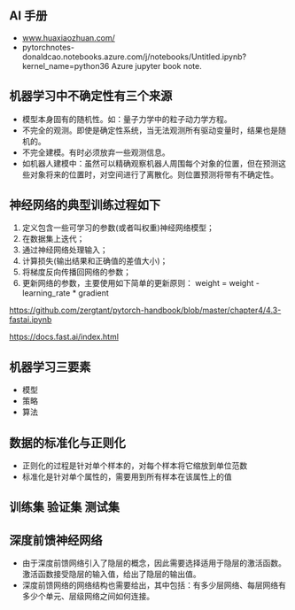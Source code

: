 
## AI 手册

- www.huaxiaozhuan.com/
- pytorchnotes-donaldcao.notebooks.azure.com/j/notebooks/Untitled.ipynb?kernel_name=python36  Azure jupyter book note.

## 机器学习中不确定性有三个来源

- 模型本身固有的随机性。如：量子力学中的粒子动力学方程。
- 不完全的观测。即使是确定性系统，当无法观测所有驱动变量时，结果也是随机的。
- 不完全建模。有时必须放弃一些观测信息。
- 如机器人建模中：虽然可以精确观察机器人周围每个对象的位置，但在预测这些对象将来的位置时，对空间进行了离散化。则位置预测将带有不确定性。

## **神经网络**的典型训练过程如下

1. 定义包含一些可学习的参数(或者叫权重)神经网络模型；
2. 在数据集上迭代；
3. 通过神经网络处理输入；
4. 计算损失(输出结果和正确值的差值大小)；
5. 将梯度反向传播回网络的参数；
6. 更新网络的参数，主要使用如下简单的更新原则：  weight = weight - learning_rate * gradient

https://github.com/zergtant/pytorch-handbook/blob/master/chapter4/4.3-fastai.ipynb

https://docs.fast.ai/index.html

## 机器学习三要素

- 模型
- 策略
- 算法

## 数据的标准化与正则化

- 正则化的过程是针对单个样本的，对每个样本将它缩放到单位范数
- 标准化是针对单个属性的，需要用到所有样本在该属性上的值

## 训练集 验证集 测试集

## 深度前馈神经网络

- 由于深度前馈网络引入了隐层的概念，因此需要选择适用于隐层的激活函数。激活函数接受隐层的输入值，给出了隐层的输出值。
- 深度前馈网络的网络结构也需要给出，其中包括：有多少层网络、每层网络有多少个单元、层级网络之间如何连接。